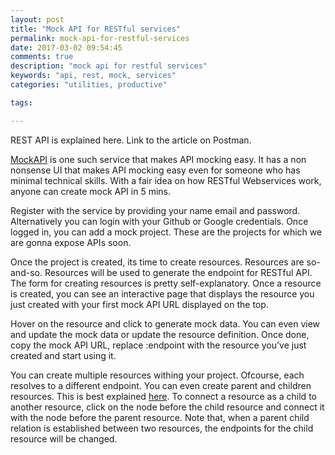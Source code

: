 ```yaml
---
layout: post
title: "Mock API for RESTful services"
permalink: mock-api-for-restful-services
date: 2017-03-02 09:54:45
comments: true
description: "mock api for restful services"
keywords: "api, rest, mock, services"
categories: "utilities, productive"

tags:

---
```


REST API is explained here. Link to the article on Postman.

[MockAPI](http://www.mockapi.io/ "MockAPI") is one such service that makes API mocking easy. It has a non nonsense UI that makes API mocking easy even for someone who has minimal technical skills. With a fair idea on how RESTful Webservices work, anyone can create mock API in 5 mins.

Register with the service by providing your name email and password. Alternatively you can login with your Github or Google credentials. Once logged in, you can add a mock project. These are the projects for which we are gonna expose APIs soon.  

Once the project is created, its time to create resources. Resources are so-and-so. Resources will be used to generate the endpoint for RESTful API. The form for creating resources is pretty self-explanatory. Once a resource is created, you can see an interactive page that displays the resource you just created with your first mock API URL displayed on the top. 

Hover on the resource and click to generate mock data. You can even view and update the mock data or update the resource definition. Once done, copy the mock API URL, replace :endpoint with the resource you've just created and start using it.

You can create multiple resources withing your project. Ofcourse, each resolves to a different endpoint. You can even create parent and children resources. This is best explained [here](http://www.mockapi.io/#/docs "Docs"). To connect a resource as a child to another resource, click on the node before the child resource and connect it with the node before the parent resource. Note that, when a parent child relation is established between two resources, the endpoints for the child resource will be changed.


